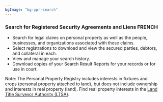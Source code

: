 ```yaml
---
bgImage: "bg-ppr-search"
---
```

### Search for Registered Security Agreements and Liens FRENCH

- Search for legal claims on personal property as well as the people, businesses, and organizations associated with these claims.
- Select registrations to download and view the secured parties, debtors, and collateral in each.
- View and manage your search history.
- Download copies of your Search Result Reports for your records or for use in court.
  
<p class="italic">
  Note: The Personal Property Registry includes interests in fixtures and crops (personal property attached to land), but does not include ownership and interests in real property (land). Find real property interests in the <a href="https://ltsa.ca/" target="_blank">Land Title Surveyor Authority (LTSA)</a>.
</p>